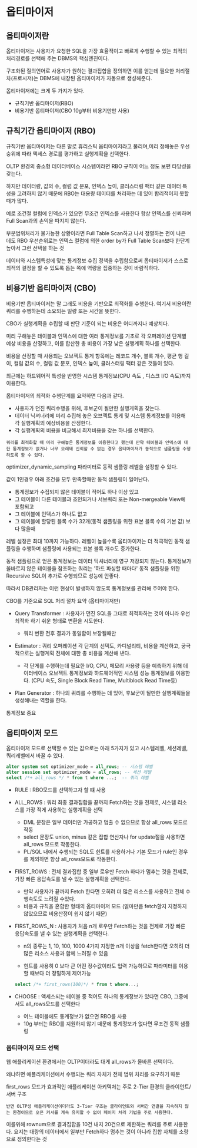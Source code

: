 # 옵티마이저

## 옵티마이저란

옵티마이저는 사용자가 요청한 SQL을 가장 효율적이고 빠르게 수행할 수 있는 최적의 처리경로를 선택해 주는 DBMS의 핵심엔진이다.

구조화된 질의언어로 사용자가 원하는 결과집합을 정의하면 이를 얻는데 필요한 처리절차(프로시저)는 DBMS에 내장된 옵티마이저가 자동으로 생성해준다.

옵티마이저에는 크게 두 가지가 있다.

-   규칙기반 옵티마이저(RBO)
-   비용기반 옵티마이저(CBO 10g부터 비용기만만 사용)

## 규칙기간 옵티마이저 (RBO)

규칙기반 옵티마이저는 다른 말로 휴리스틱 옵티마이저라고 불리며,미리 정해놓은 우선숭위에 따라 액세스 경로를 평가하고 실행계획을 선택한다.

OLTP 환경의 중소형 데이터베이스 시스템이라면 RBO 규칙이 어느 정도 보편 타당성을 갖는다.

하지만 데이터량, 값의 수, 컬럼 값 분포, 인덱스 높이, 클러스터링 팩터 같은 데이터 특성을 고려하지 않기 때문에 RBO는 대용량 데이터를 처리하는 데 있어 합리적이지 못할 때가 많다.

예로 조건절 컬럼에 인덱스가 있으면 무조건 인덱스를 사용한다 항상 인덱스를 신뢰하며 Full Scan과의 손익을 따지지 않는다.

부분범위처리가 불가능한 상황이라면 Full Table Scan하고 나서 정렬하는 편이 나은 데도 RBO 우선순위로는 인덱스 컬럼에 의한 order by가 Full Table Scan보다 한단계 높아서 그런 선택을 하는 것

데이터와 시스템특성에 맞는 통계정보 수집 정책을 수립함으로써 옵티마이저가 스스로 최적의 결정을 할 수 있도록 돕는 쪽에 역량을 집중하는 것이 바람직하다.

## 비용기반 옵티마이저 (CBO)

비용기반 옵티마이저는 말 그래도 비용을 기반으로 최적화를 수행한다. 여기서 비용이란 쿼리를 수행하는데 소요되는 일량 또는 시간을 뜻한다.

CBO가 실행계획을 수립할 때 판단 기준이 되는 비용은 어디까지나 예상치다.

미리 구해놓은 테이블과 인덱스에 대한 여러 통계정보를 기초로 각 오퍼레이션 단계별 예상 비용을 산정하고, 이를 합산한 총 비용이 가장 낮은 실행계획 하나를 선택한다.

비용을 산정할 때 사용되는 오브젝트 통게 항목에는 레코드 개수, 블록 개수, 평균 행 길이, 컬럼 값의 수, 컬럼 값 분포, 인덱스 높이, 클러스터링 팩터 같은 것들이 있다.

최근에는 하드웨어적 특성을 반영한 시스템 통계정보(CPU 속도 , 디스크 I/O 속도)까지 이용한다.

옵티마이저의 최적화 수행단계를 요약하면 다음과 같다.

-   사용자가 던진 쿼리수행을 위해, 후보군이 될만한 실행게획을 찾는다.
-   데이터 닉셔너리에 미리 수집해 놓은 오브젝트 통게 및 시스템 통계정보를 이용해 각 실행계획의 예상비용을 산정한다.
-   각 실행계획의 비용을 비교해서 최저비용을 갖는 하나를 선택한다.

`쿼리를 최적화할 때 미리 구해놓은 통계정보를 이용한다고 했는데 만약 테이블과 인덱스에 대한 통계정보가 없거나 너무 오래돼 신뢰할 수 없는 경우 옵티마이저가 동적으로 샘플링을 수행하도록 할 수 있다.`

optimizer_dynamic_sampling 파라미터로 동적 샘플링 레벨을 설정할 수 있다.

값이 1인경우 아래 조건을 모두 만족할때만 동적 샘플링이 일어난다.

-   통계정보가 수집되지 않은 테이블이 적어도 하나 이상 있고
-   그 테이블이 다른 테이블과 조인되거나 서브쿼리 또는 Non-mergeable View에 포함되고
-   그 테이블에 인덱스가 하나도 없고
-   그 테이블에 할당된 블록 수가 32개(동적 샘플링을 위한 표본 블록 수의 기본 값) 보다 많을때

레벨 설정은 최대 10까지 가능하다. 레벨이 높을수록 옵티마이저는 더 적극적인 동적 샘플링을 수행하며 샘플링에 사용되는 표본 블록 개수도 증가한다.

동적 샘플링으로 얻은 통계정보는 데이터 딕셔너리에 영구 저장되지 않는다. 통계정보가 올바르지 않은 테이블을 참조하는 쿼리는 '하드 파싱할 때마다' 동적 샘플링을 위한 Recursive SQL이 추가로 수행되므로 성능에 안좋다.

따라서 DB관리자는 이런 현상이 발생하지 않도록 통계정보를 관리해 주어야 한다.

CBO를 기준으로 SQL 처리 절차 요약 (옵티마이저만)

-   Query Transformer : 사용자가 던진 SQL을 그대로 최적화하는 것이 아니라 우선 최적화 하기 쉬운 형태로 변환을 시도한다.

    -   쿼리 변환 전후 결과가 동일함이 보장될때만

-   Estimator : 쿼리 오퍼레이션 각 단계의 선택도, 카디널리티, 비용을 계산하고, 궁극적으로는 실행계획 전체에 대한 총 비용을 계산해 낸다.

    -   각 단게를 수행하는데 필요한 I/O, CPU, 메모리 사용량 등을 예측하기 위해 데이터베이스 오브젝트 통계정보와 하드웨어적인 시스템 성능 통계정보를 이용한다. (CPU 속도, Single Block Read Time, Multiblock Read Time등)

-   Plan Generator : 하나의 쿼리를 수행하는 데 있어, 후보군이 될만한 실행계획들을 생성해내는 역할을 한다.

통계정보 중요

## 옵티마이저 모드

옵티마이저 모드로 선택할 수 있는 값으로는 아래 5가지가 있고 시스템레벨, 세션레벨, 쿼리레벨에서 바꿀 수 있다.

```sql
alter system set optimizer_mode = all_rows; -- 시스템 레벨
alter session set optimizer_mode = all_rows; -- 세션 레벨
select /*+ all_rows */ * from t where ...;  -- 쿼리 레벨
```

-   RULE : RBO모드를 선택하고자 할 떄 사용
-   ALL_ROWS : 쿼리 최종 결과집합을 끝까지 Fetch하는 것을 전제로, 시스템 리소스를 가장 적게 사용하는 실행계획을 선택

    -   DML 문장은 일부 데이터만 가공하고 멈출 수 없으므로 항상 all_rows 모드로 작동
    -   select 문장도 union, minus 같은 집합 연산자나 for update절을 사용하면 all_rows 모드로 작동한다.
    -   PL/SQL 내에서 수행되는 SQL도 힌트를 사용하거나 기본 모드가 rule인 경우를 제외하면 항상 all_rows모드로 작동한다.

-   FIRST_ROWS : 전체 결과집합 중 일부 로우만 Fetch 하다가 멈추는 것을 전제로, 가장 빠른 응답속도를 낼 수 있는 실행계획을 선택한다.

    -   만약 사용자가 끝까지 Fetch 한다면 오히려 더 많은 리소스를 사용하고 전체 수행속도도 느려질 수있다.
    -   비용과 규칙을 혼합한 형태의 옵티마이저 모드 (얼마만큼 fetch할지 지정하지 않았으므로 비용산정이 쉽지 않기 때문)

-   FIRST_ROWS_N : 사용자가 처음 n개 로우만 Fetch하는 것을 전제로 가장 빠른 응답속도를 낼 수 있는 실행계획을 선택한다.

    -   n의 종류는 1, 10, 100, 1000 4가지 지정한 n개 이상을 fetch한다면 오히려 더 많은 리소스 사용과 함께 느려질 수 있음

    -   힌트를 사용히 0 보다 큰 어떤 정수값이라도 입력 가능하므로 파라미터를 이용할 때보다 더 정밀하게 제어가능

    ```sql
    select /*+ first_rows(100)*/ * from t where...;
    ```

-   CHOOSE : 액세스되는 테이블 중 적어도 하나의 통계정보가 있다면 CBO, 그중에서도 all_rows모드를 선택한다
    -   어느 테이블에도 통계정보가 없으면 RBO를 사용
    -   10g 부터는 RBO를 지원하지 않기 때문에 통계정보가 없다면 무조건 동적 샘플링

### 옵티마이저 모드 선택

웹 애플리케이션 환경에서는 OLTP이더라도 대게 all_rows가 올바른 선택이다.

왜냐하면 애플리케이션에서 수행되는 쿼리 자체가 전체 범위 처리를 요구하기 때문

first_rows 모드가 효과적인 애플리케이션 아키텍처는 주로 2-Tier 환경의 클라이언트/서버 구조

`반면 OLTP성 애플리케이션이더라도 3-Tier 구조는 클라이언트와 서버간 연결을 지속하지 않는 환경이므로 오픈 커서를 계속 유지할 수 없어 페이지 처리 기법을 주로 사용한다.`

이를위해 rownum으로 결과집합을 10건 내지 20건으로 제한하는 쿼리를 주로 사용한다. 요지는 대량의 데이터에서 일부만 Fetch하다 멈추는 것이 아니라 집합 자체를 소량으로 정의한다는 것

